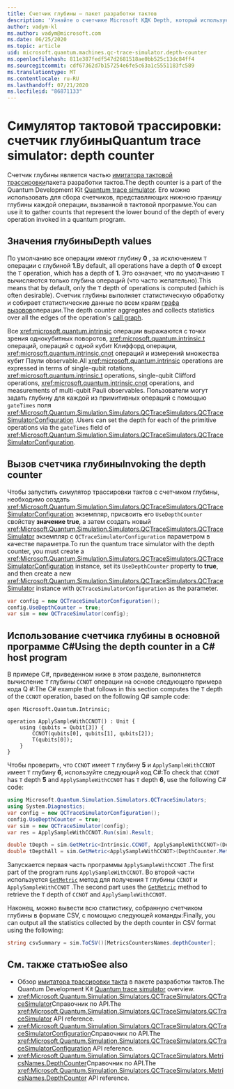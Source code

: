 ```yaml
---
title: Счетчик глубины — пакет разработки тактов
description: 'Узнайте о счетчике Microsoft КДК Depth, который использует симулятор трассировки тактов для сбора данных о глубине каждой операции, вызванной в программе Q #.'
author: vadym-kl
ms.author: vadym@microsoft.com
ms.date: 06/25/2020
ms.topic: article
uid: microsoft.quantum.machines.qc-trace-simulator.depth-counter
ms.openlocfilehash: 811e387fedf547d2681518ae0bb525c13dc84ff4
ms.sourcegitcommit: cdf67362d7b157254e6fe5c63a1c5551183fc589
ms.translationtype: MT
ms.contentlocale: ru-RU
ms.lasthandoff: 07/21/2020
ms.locfileid: "86871133"
---
```

# <a name="quantum-trace-simulator-depth-counter"></a><span data-ttu-id="9b457-103">Симулятор тактовой трассировки: счетчик глубины</span><span class="sxs-lookup"><span data-stu-id="9b457-103">Quantum trace simulator: depth counter</span></span>

<span data-ttu-id="9b457-104">Счетчик глубины является частью [имитатора тактовой трассировки](xref:microsoft.quantum.machines.qc-trace-simulator.intro)пакета разработки тактов.</span><span class="sxs-lookup"><span data-stu-id="9b457-104">The depth counter is a part of the Quantum Development Kit [Quantum trace simulator](xref:microsoft.quantum.machines.qc-trace-simulator.intro).</span></span>
<span data-ttu-id="9b457-105">Его можно использовать для сбора счетчиков, представляющих нижнюю границу глубины каждой операции, вызванной в тактовой программе.</span><span class="sxs-lookup"><span data-stu-id="9b457-105">You can use it to gather counts that represent the lower bound of the depth of every operation invoked in a quantum program.</span></span> 

## <a name="depth-values"></a><span data-ttu-id="9b457-106">Значения глубины</span><span class="sxs-lookup"><span data-stu-id="9b457-106">Depth values</span></span>

<span data-ttu-id="9b457-107">По умолчанию все операции имеют глубину **0** , за исключением `T` операции с глубиной **1**.</span><span class="sxs-lookup"><span data-stu-id="9b457-107">By default, all operations have a depth of **0** except the `T` operation, which has a depth of **1**.</span></span> <span data-ttu-id="9b457-108">Это означает, что по умолчанию `T` вычисляются только глубина операций (что часто желательно).</span><span class="sxs-lookup"><span data-stu-id="9b457-108">This means that by default, only the `T` depth of operations is computed (which is often desirable).</span></span> <span data-ttu-id="9b457-109">Счетчик глубины выполняет статистическую обработку и собирает статистические данные по всем краям [графа вызовов](https://en.wikipedia.org/wiki/Call_graph)операции.</span><span class="sxs-lookup"><span data-stu-id="9b457-109">The depth counter aggregates and collects statistics over all the edges of the operation's [call graph](https://en.wikipedia.org/wiki/Call_graph).</span></span>

<span data-ttu-id="9b457-110">Все <xref:microsoft.quantum.intrinsic> операции выражаются с точки зрения однокубитных поворотов, <xref:microsoft.quantum.intrinsic.t> операций, операций с одной кубит Клиффорд операции, <xref:microsoft.quantum.intrinsic.cnot> операций и измерений множества кубит Паули observable.</span><span class="sxs-lookup"><span data-stu-id="9b457-110">All <xref:microsoft.quantum.intrinsic> operations are expressed in terms of single-qubit rotations, <xref:microsoft.quantum.intrinsic.t> operations, single-qubit Clifford operations, <xref:microsoft.quantum.intrinsic.cnot> operations, and measurements of multi-qubit Pauli observables.</span></span> <span data-ttu-id="9b457-111">Пользователи могут задать глубину для каждой из примитивных операций с помощью `gateTimes` поля <xref:Microsoft.Quantum.Simulation.Simulators.QCTraceSimulators.QCTraceSimulatorConfiguration> .</span><span class="sxs-lookup"><span data-stu-id="9b457-111">Users can set the depth for each of the primitive operations via the `gateTimes` field of <xref:Microsoft.Quantum.Simulation.Simulators.QCTraceSimulators.QCTraceSimulatorConfiguration>.</span></span>

## <a name="invoking-the-depth-counter"></a><span data-ttu-id="9b457-112">Вызов счетчика глубины</span><span class="sxs-lookup"><span data-stu-id="9b457-112">Invoking the depth counter</span></span>

<span data-ttu-id="9b457-113">Чтобы запустить симулятор трассировки тактов с счетчиком глубины, необходимо создать <xref:Microsoft.Quantum.Simulation.Simulators.QCTraceSimulators.QCTraceSimulatorConfiguration> экземпляр, присвоить его `UseDepthCounter` свойству **значение true**, а затем создать новый <xref:Microsoft.Quantum.Simulation.Simulators.QCTraceSimulators.QCTraceSimulator> экземпляр с `QCTraceSimulatorConfiguration` параметром в качестве параметра.</span><span class="sxs-lookup"><span data-stu-id="9b457-113">To run the quantum trace simulator with the depth counter, you must create a <xref:Microsoft.Quantum.Simulation.Simulators.QCTraceSimulators.QCTraceSimulatorConfiguration> instance, set its `UseDepthCounter` property to **true**, and then create a new <xref:Microsoft.Quantum.Simulation.Simulators.QCTraceSimulators.QCTraceSimulator> instance with `QCTraceSimulatorConfiguration` as the parameter.</span></span> 

```csharp
var config = new QCTraceSimulatorConfiguration();
config.UseDepthCounter = true;
var sim = new QCTraceSimulator(config);
```

## <a name="using-the-depth-counter-in-a-c-host-program"></a><span data-ttu-id="9b457-114">Использование счетчика глубины в основной программе C#</span><span class="sxs-lookup"><span data-stu-id="9b457-114">Using the depth counter in a C# host program</span></span>

<span data-ttu-id="9b457-115">В примере C#, приведенном ниже в этом разделе, выполняется вычисление `T` глубины `CCNOT` операции на основе следующего примера кода Q #:</span><span class="sxs-lookup"><span data-stu-id="9b457-115">The C# example that follows in this section computes the `T` depth of the `CCNOT` operation, based on the following Q# sample code:</span></span>

```qsharp
open Microsoft.Quantum.Intrinsic;

operation ApplySampleWithCCNOT() : Unit {
    using (qubits = Qubit[3]) {
        CCNOT(qubits[0], qubits[1], qubits[2]);
        T(qubits[0]);
    }
}
```

<span data-ttu-id="9b457-116">Чтобы проверить, что `CCNOT` имеет `T` глубину **5** и `ApplySampleWithCCNOT` имеет `T` глубину **6**, используйте следующий код C#:</span><span class="sxs-lookup"><span data-stu-id="9b457-116">To check that `CCNOT` has `T` depth **5** and `ApplySampleWithCCNOT` has `T` depth **6**, use the following C# code:</span></span>

```csharp
using Microsoft.Quantum.Simulation.Simulators.QCTraceSimulators;
using System.Diagnostics;
var config = new QCTraceSimulatorConfiguration();
config.UseDepthCounter = true;
var sim = new QCTraceSimulator(config);
var res = ApplySampleWithCCNOT.Run(sim).Result;

double tDepth = sim.GetMetric<Intrinsic.CCNOT, ApplySampleWithCCNOT>(DepthCounter.Metrics.Depth);
double tDepthAll = sim.GetMetric<ApplySampleWithCCNOT>(DepthCounter.Metrics.Depth);
```

<span data-ttu-id="9b457-117">Запускается первая часть программы `ApplySampleWithCCNOT` .</span><span class="sxs-lookup"><span data-stu-id="9b457-117">The first part of the program runs `ApplySampleWithCCNOT`.</span></span> <span data-ttu-id="9b457-118">Во второй части используется [`GetMetric`](https://docs.microsoft.com/dotnet/api/microsoft.quantum.simulation.simulators.qctracesimulators.qctracesimulator.getmetric) метод для получения `T` глубины `CCNOT` и `ApplySampleWithCCNOT` .</span><span class="sxs-lookup"><span data-stu-id="9b457-118">The second part uses the [`GetMetric`](https://docs.microsoft.com/dotnet/api/microsoft.quantum.simulation.simulators.qctracesimulators.qctracesimulator.getmetric) method to retrieve the `T` depth of `CCNOT` and `ApplySampleWithCCNOT`.</span></span> 

<span data-ttu-id="9b457-119">Наконец, можно вывести всю статистику, собранную счетчиком глубины в формате CSV, с помощью следующей команды:</span><span class="sxs-lookup"><span data-stu-id="9b457-119">Finally, you can output all the statistics collected by the depth counter in CSV format using the following:</span></span>
```csharp
string csvSummary = sim.ToCSV()[MetricsCountersNames.depthCounter];
```

## <a name="see-also"></a><span data-ttu-id="9b457-120">См. также статью</span><span class="sxs-lookup"><span data-stu-id="9b457-120">See also</span></span>

- <span data-ttu-id="9b457-121">Обзор [имитатора трассировки такта](xref:microsoft.quantum.machines.qc-trace-simulator.intro) в пакете разработки тактов.</span><span class="sxs-lookup"><span data-stu-id="9b457-121">The Quantum Development Kit [Quantum trace simulator](xref:microsoft.quantum.machines.qc-trace-simulator.intro) overview.</span></span>
- <span data-ttu-id="9b457-122"><xref:Microsoft.Quantum.Simulation.Simulators.QCTraceSimulators.QCTraceSimulator>Справочник по API.</span><span class="sxs-lookup"><span data-stu-id="9b457-122">The <xref:Microsoft.Quantum.Simulation.Simulators.QCTraceSimulators.QCTraceSimulator> API reference.</span></span>
- <span data-ttu-id="9b457-123"><xref:Microsoft.Quantum.Simulation.Simulators.QCTraceSimulators.QCTraceSimulatorConfiguration>Справочник по API.</span><span class="sxs-lookup"><span data-stu-id="9b457-123">The <xref:Microsoft.Quantum.Simulation.Simulators.QCTraceSimulators.QCTraceSimulatorConfiguration> API reference.</span></span>
- <span data-ttu-id="9b457-124"><xref:Microsoft.Quantum.Simulation.Simulators.QCTraceSimulators.MetricsNames.DepthCounter>Справочник по API.</span><span class="sxs-lookup"><span data-stu-id="9b457-124">The <xref:Microsoft.Quantum.Simulation.Simulators.QCTraceSimulators.MetricsNames.DepthCounter> API reference.</span></span>

